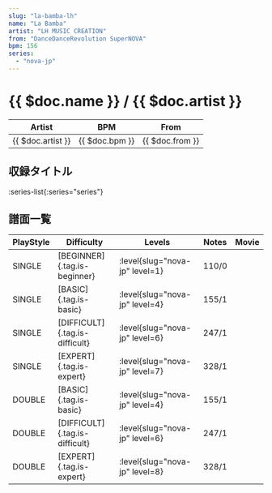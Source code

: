 ```yaml
---
slug: "la-bamba-lh"
name: "La Bamba"
artist: "LH MUSIC CREATION"
from: "DanceDanceRevolution SuperNOVA"
bpm: 156
series:
  - "nova-jp"
---
```


# {{ $doc.name }} / {{ $doc.artist }}

|Artist|BPM|From|
|------|---|----|
|{{ $doc.artist }}|{{ $doc.bpm }}|{{ $doc.from }}|

## 収録タイトル

:series-list{:series="series"}

## 譜面一覧

|PlayStyle|Difficulty|Levels|Notes|Movie|
|---------|----------|------|-----|-----|
|SINGLE|[BEGINNER]{.tag.is-beginner}|:level{slug="nova-jp" level=1}|110/0||
|SINGLE|[BASIC]{.tag.is-basic}|:level{slug="nova-jp" level=4}|155/1||
|SINGLE|[DIFFICULT]{.tag.is-difficult}|:level{slug="nova-jp" level=6}|247/1||
|SINGLE|[EXPERT]{.tag.is-expert}|:level{slug="nova-jp" level=7}|328/1||
|DOUBLE|[BASIC]{.tag.is-basic}|:level{slug="nova-jp" level=4}|155/1||
|DOUBLE|[DIFFICULT]{.tag.is-difficult}|:level{slug="nova-jp" level=6}|247/1||
|DOUBLE|[EXPERT]{.tag.is-expert}|:level{slug="nova-jp" level=8}|328/1||
